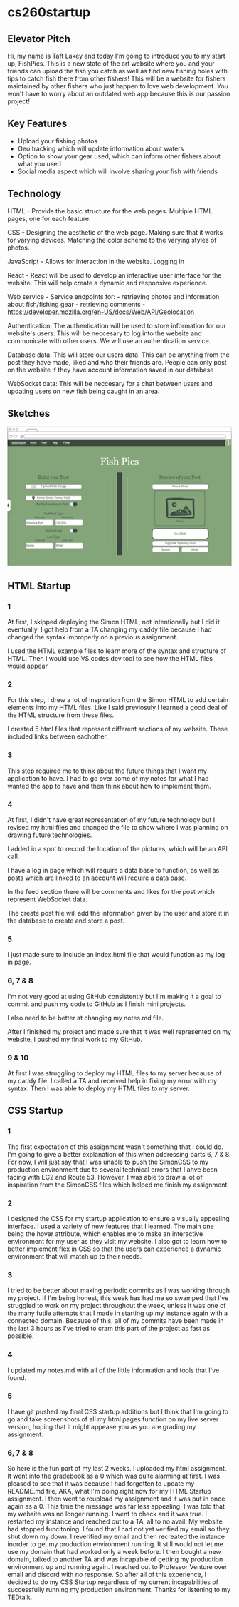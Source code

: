 # cs260startup

## Elevator Pitch

Hi, my name is Taft Lakey and today I'm going to introduce you to my start up, FishPics. This is a new state of the art website where you and your friends can upload the fish you catch as well as find new fishing holes with tips to catch fish there from other fishers! This will be a website for fishers maintained by other fishers who just happen to love web development. You won't have to worry about an outdated web app because this is our passion project!

## Key Features

- Upload your fishing photos
- Geo tracking which will update information about waters
- Option to show your gear used, which can inform other fishers about what you used
- Social media aspect which will involve sharing your fish with friends

## Technology

HTML - Provide the basic structure for the web pages. Multiple HTML pages, one for each feature.

CSS - Designing the aesthetic of the web page. Making sure that it works for varying devices. Matching the color scheme to the varying styles of photos.

JavaScript - Allows for interaction in the website. Logging in

React - React will be used to develop an interactive user interface for the website. This will help create a dynamic and responsive experience.

Web service - Service endpoints for:
    - retrieving photos and information about fish/fishing gear
    - retrieving comments
    - https://developer.mozilla.org/en-US/docs/Web/API/Geolocation

Authentication: The authentication will be used to store information for our website's users. This will be neccesary to log into the website and communicate with other users. We will use an authentication service.

Database data: This will store our users data. This can be anything from the post they have made, liked and who their friends are. People can only post on the website if they have account information saved in our database

WebSocket data: This will be neccesary for a chat between users and updating users on new fish being caught in an area.

## Sketches

![This is an image of the website sketch that I made](fishwebsite(1).png)

## HTML Startup

### 1

At first, I skipped deploying the Simon HTML, not intentionally but I did it eventually. I got help from a TA changing my caddy file because I had changed the syntax improperly on a previous assignment.

I used the HTML example files to learn more of the syntax and structure of HTML. Then I would use VS codes dev tool to see how the HTML files would appear

### 2

For this step, I drew a lot of inspiration from the Simon HTML to add certain elements into my HTML files. Like I said previosuly I learned a good deal of the HTML structure from these files.

I created 5 html files that represent different sections of my website. These included links between eachother.

### 3

This step required me to think about the future things that I want my application to have. I had to go over some of my notes for what I had wanted the app to have and then think about how to implement them.

### 4

At first, I didn't have great representation of my future technology but I revised my html files and changed the file to show where I was planning on drawing future technologies.

I added in a spot to record the location of the pictures, which will be an API call.

I have a log in page which will require a data base to function, as well as posts which are linked to an account will require a data base.

In the feed section there will be comments and likes for the post which represent WebSocket data.

The create post file will add the information given by the user and store it in the database to create and store a post.

### 5

I just made sure to include an index.html file that would function as my log in page.

### 6, 7 & 8

I'm not very good at using GitHub consistently but I'm making it a goal to commit and push my code to GitHub as I finish mini projects.

I also need to be better at changing my notes.md file.

After I finished my project and made sure that it was well represented on my website, I pushed my final work to my GitHub.

### 9 & 10

At first I was struggling to deploy my HTML files to my server because of my caddy file. I called a TA and received help in fixing my error with my syntax. Then I was able to deploy my HTML files to my server. 

## CSS Startup

### 1

The first expectation of this assignment wasn't something that I could do. I'm going to give a better explanation of this when addressing parts 6, 7 & 8. For now, I will just say that I was unable to push the SimonCSS to my production environment due to several technical errors that I ahve been facing with EC2 and Route 53. However, I was able to draw a lot of inspiration from the SimonCSS files which helped me finish my assignment.

### 2

I designed the CSS for my startup application to ensure a visually appealing interface. I used a variety of new features that I learned. The main one being the hover attribute, which enables me to make an interactive environment for my user as they visit my website. I also got to learn how to better implement flex in CSS so that the users can experience a dynamic environment that will match up to their needs.

### 3

I tried to be better about making periodic commits as I was working through my project. If I'm being honest, this week has had me so swamped that I've struggled to work on my project throughout the week, unless it was one of the many futile attempts that I made in starting up my instance again with a connected domain. Because of this, all of my commits have been made in the last 3 hours as I've tried to cram this part of the project as fast as possible.

### 4

I updated my notes.md with all of the little information and tools that I've found.

### 5

I have git pushed my final CSS startup additions but I think that I'm going to go and take screenshots of all my html pages function on my live server version, hoping that it might appease you as you are grading my assignment.

### 6, 7 & 8

So here is the fun part of my last 2 weeks. I uploaded my html assignment. It went into the gradebook as a 0 which was quite alarming at first. I was pleased to see that it was because I had forgotten to update my README.md file, AKA, what I'm doing right now for my HTML Startup assignment. I then went to reupload my assignment and it was put in once again as a 0. This time the message was far less appealing. I was told that my website was no longer running. I went to check and it was true. I restarted my instance and reached out to a TA, all to no avail. My website had stopped funcitoning. I found that I had not yet verified my email so they shut down my down. I reverified my email and then recreated the instance inorder to get my production environment running. It still would not let me use my domain that had worked only a week before. I then bought a new domain, talked to another TA and was incapable of getting my production environment up and running again. I reached out to Professor Venture over email and discord with no response. So after all of this experience, I decided to do my CSS Startup regardless of my current incapabilities of successfully running my production environment. Thanks for listening to my TEDtalk.